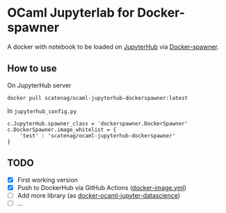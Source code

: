 # OCaml Jupyterlab for Docker-spawner

A docker with notebook to be loaded on [JupyterHub](https://github.com/jupyterhub/jupyterhub) via [Docker-spawner](https://github.com/jupyterhub/dockerspawner).

## How to use

On JupyterHub server
```
docker pull scatenag/ocaml-jupyterhub-dockerspawner:latest
```

In `jupyterhub_config.py` 
```
c.JupyterHub.spawner_class = 'dockerspawner.DockerSpawner'
c.DockerSpawner.image_whitelist = {
    'test' : 'scatenag/ocaml-jupyterhub-dockerspawner'
}
```

## TODO

- [x] First working version
- [x] Push to DockerHub via GitHub Actions ([docker-image.yml](.github/workflows/docker-image.yml))
- [ ] Add more library (as [docker-ocaml-jupyter-datascience](https://github.com/akabe/docker-ocaml-jupyter-datascience))
- [ ] ... 
